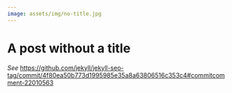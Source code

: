 ```yaml
---
image: assets/img/no-title.jpg
---
```


# A post without a title

*See* https://github.com/jekyll/jekyll-seo-tag/commit/4f80ea50b773d1995985e35a8a63806516c353c4#commitcomment-22010563
